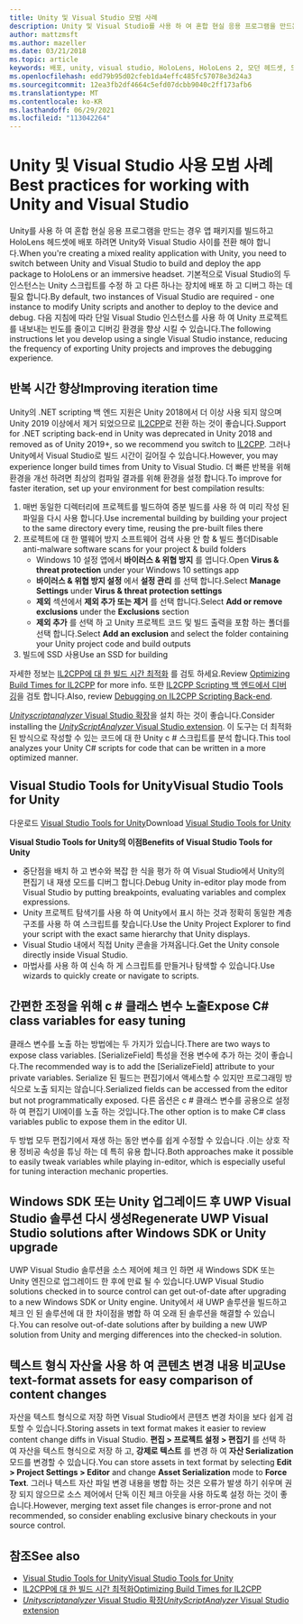 ```yaml
---
title: Unity 및 Visual Studio 모범 사례
description: Unity 및 Visual Studio를 사용 하 여 혼합 현실 응용 프로그램을 만드는 워크플로를 간소화 하기 위한 팁과 요령.
author: mattzmsft
ms.author: mazeller
ms.date: 03/21/2018
ms.topic: article
keywords: 배포, unity, visual studio, HoloLens, HoloLens 2, 모던 헤드셋, 모범 사례, 혼합 현실 헤드셋, windows mixed reality 헤드셋, 가상 현실 헤드셋, UWP, Visual Studio Tools Windows SDK
ms.openlocfilehash: edd79b95d02cfeb1da4effc485fc57078e3d24a3
ms.sourcegitcommit: 12ea3fb2df4664c5efd07dcbb9040c2ff173afb6
ms.translationtype: MT
ms.contentlocale: ko-KR
ms.lasthandoff: 06/29/2021
ms.locfileid: "113042264"
---
```

# <a name="best-practices-for-working-with-unity-and-visual-studio"></a><span data-ttu-id="10079-104">Unity 및 Visual Studio 사용 모범 사례</span><span class="sxs-lookup"><span data-stu-id="10079-104">Best practices for working with Unity and Visual Studio</span></span>

<span data-ttu-id="10079-105">Unity를 사용 하 여 혼합 현실 응용 프로그램을 만드는 경우 앱 패키지를 빌드하고 HoloLens 헤드셋에 배포 하려면 Unity와 Visual Studio 사이를 전환 해야 합니다.</span><span class="sxs-lookup"><span data-stu-id="10079-105">When you're creating a mixed reality application with Unity, you need to switch between Unity and Visual Studio to build and deploy the app package to HoloLens or an immersive headset.</span></span> <span data-ttu-id="10079-106">기본적으로 Visual Studio의 두 인스턴스는 Unity 스크립트를 수정 하 고 다른 하나는 장치에 배포 하 고 디버그 하는 데 필요 합니다.</span><span class="sxs-lookup"><span data-stu-id="10079-106">By default, two instances of Visual Studio are required - one instance to modify Unity scripts and another to deploy to the device and debug.</span></span> <span data-ttu-id="10079-107">다음 지침에 따라 단일 Visual Studio 인스턴스를 사용 하 여 Unity 프로젝트를 내보내는 빈도를 줄이고 디버깅 환경을 향상 시킬 수 있습니다.</span><span class="sxs-lookup"><span data-stu-id="10079-107">The following instructions let you develop using a single Visual Studio instance, reducing the frequency of exporting Unity projects and improves the debugging experience.</span></span>

## <a name="improving-iteration-time"></a><span data-ttu-id="10079-108">반복 시간 향상</span><span class="sxs-lookup"><span data-stu-id="10079-108">Improving iteration time</span></span>

<span data-ttu-id="10079-109">Unity의 .NET scripting 백 엔드 지원은 Unity 2018에서 더 이상 사용 되지 않으며 Unity 2019 이상에서 제거 되었으므로 [IL2CPP](https://docs.unity3d.com/Manual/IL2CPP.html)로 전환 하는 것이 좋습니다.</span><span class="sxs-lookup"><span data-stu-id="10079-109">Support for .NET scripting back-end in Unity was deprecated in Unity 2018 and removed as of Unity 2019+, so we recommend you switch to [IL2CPP](https://docs.unity3d.com/Manual/IL2CPP.html).</span></span> <span data-ttu-id="10079-110">그러나 Unity에서 Visual Studio로 빌드 시간이 길어질 수 있습니다.</span><span class="sxs-lookup"><span data-stu-id="10079-110">However, you may experience longer build times from Unity to Visual Studio.</span></span> <span data-ttu-id="10079-111">더 빠른 반복을 위해 환경을 개선 하려면 최상의 컴파일 결과를 위해 환경을 설정 합니다.</span><span class="sxs-lookup"><span data-stu-id="10079-111">To improve for faster iteration, set up your environment for best compilation results:</span></span>

1) <span data-ttu-id="10079-112">매번 동일한 디렉터리에 프로젝트를 빌드하여 증분 빌드를 사용 하 여 미리 작성 된 파일을 다시 사용 합니다.</span><span class="sxs-lookup"><span data-stu-id="10079-112">Use incremental building by building your project to the same directory every time, reusing the pre-built files there</span></span>
2) <span data-ttu-id="10079-113">프로젝트에 대 한 맬웨어 방지 소프트웨어 검색 사용 안 함 & 빌드 폴더</span><span class="sxs-lookup"><span data-stu-id="10079-113">Disable anti-malware software scans for your project & build folders</span></span>
   - <span data-ttu-id="10079-114">Windows 10 설정 앱에서 **바이러스 & 위협 방지** 를 엽니다.</span><span class="sxs-lookup"><span data-stu-id="10079-114">Open **Virus & threat protection** under your Windows 10 settings app</span></span>
   - <span data-ttu-id="10079-115">**바이러스 & 위협 방지 설정** 에서 **설정 관리** 를 선택 합니다.</span><span class="sxs-lookup"><span data-stu-id="10079-115">Select **Manage Settings** under **Virus & threat protection settings**</span></span>
   - <span data-ttu-id="10079-116">**제외** 섹션에서 **제외 추가 또는 제거** 를 선택 합니다.</span><span class="sxs-lookup"><span data-stu-id="10079-116">Select **Add or remove exclusions** under the **Exclusions** section</span></span>
   - <span data-ttu-id="10079-117">**제외 추가** 를 선택 하 고 Unity 프로젝트 코드 및 빌드 출력을 포함 하는 폴더를 선택 합니다.</span><span class="sxs-lookup"><span data-stu-id="10079-117">Select **Add an exclusion** and select the folder containing your Unity project code and build outputs</span></span>
3) <span data-ttu-id="10079-118">빌드에 SSD 사용</span><span class="sxs-lookup"><span data-stu-id="10079-118">Use an SSD for building</span></span>

<span data-ttu-id="10079-119">자세한 정보는 [IL2CPP에 대 한 빌드 시간 최적화](https://docs.unity3d.com/Manual/IL2CPP-OptimizingBuildTimes.html) 를 검토 하세요.</span><span class="sxs-lookup"><span data-stu-id="10079-119">Review [Optimizing Build Times for IL2CPP](https://docs.unity3d.com/Manual/IL2CPP-OptimizingBuildTimes.html) for more info.</span></span> <span data-ttu-id="10079-120">또한 [IL2CPP Scripting 백 엔드에서 디버깅](https://docs.unity3d.com/Manual/windowsstore-debugging-il2cpp.html)을 검토 합니다.</span><span class="sxs-lookup"><span data-stu-id="10079-120">Also, review [Debugging on IL2CPP Scripting Back-end](https://docs.unity3d.com/Manual/windowsstore-debugging-il2cpp.html).</span></span>

<span data-ttu-id="10079-121">[ *Unityscriptanalyzer* Visual Studio 확장](https://github.com/Microsoft/MixedRealityCompanionKit/tree/master/UnityScriptAnalyzer)을 설치 하는 것이 좋습니다.</span><span class="sxs-lookup"><span data-stu-id="10079-121">Consider installing the [*UnityScriptAnalyzer* Visual Studio extension](https://github.com/Microsoft/MixedRealityCompanionKit/tree/master/UnityScriptAnalyzer).</span></span> <span data-ttu-id="10079-122">이 도구는 더 최적화 된 방식으로 작성할 수 있는 코드에 대 한 Unity c # 스크립트를 분석 합니다.</span><span class="sxs-lookup"><span data-stu-id="10079-122">This tool analyzes your Unity C# scripts for code that can be written in a more optimized manner.</span></span>

## <a name="visual-studio-tools-for-unity"></a><span data-ttu-id="10079-123">Visual Studio Tools for Unity</span><span class="sxs-lookup"><span data-stu-id="10079-123">Visual Studio Tools for Unity</span></span>

<span data-ttu-id="10079-124">다운로드 [Visual Studio Tools for Unity](/visualstudio/cross-platform/getting-started-with-visual-studio-tools-for-unity)</span><span class="sxs-lookup"><span data-stu-id="10079-124">Download [Visual Studio Tools for Unity](/visualstudio/cross-platform/getting-started-with-visual-studio-tools-for-unity)</span></span>

<span data-ttu-id="10079-125">**Visual Studio Tools for Unity의 이점**</span><span class="sxs-lookup"><span data-stu-id="10079-125">**Benefits of Visual Studio Tools for Unity**</span></span>
* <span data-ttu-id="10079-126">중단점을 배치 하 고 변수와 복잡 한 식을 평가 하 여 Visual Studio에서 Unity의 편집기 내 재생 모드를 디버그 합니다.</span><span class="sxs-lookup"><span data-stu-id="10079-126">Debug Unity in-editor play mode from Visual Studio by putting breakpoints, evaluating variables and complex expressions.</span></span>
* <span data-ttu-id="10079-127">Unity 프로젝트 탐색기를 사용 하 여 Unity에서 표시 하는 것과 정확히 동일한 계층 구조를 사용 하 여 스크립트를 찾습니다.</span><span class="sxs-lookup"><span data-stu-id="10079-127">Use the Unity Project Explorer to find your script with the exact same hierarchy that Unity displays.</span></span>
* <span data-ttu-id="10079-128">Visual Studio 내에서 직접 Unity 콘솔을 가져옵니다.</span><span class="sxs-lookup"><span data-stu-id="10079-128">Get the Unity console directly inside Visual Studio.</span></span>
* <span data-ttu-id="10079-129">마법사를 사용 하 여 신속 하 게 스크립트를 만들거나 탐색할 수 있습니다.</span><span class="sxs-lookup"><span data-stu-id="10079-129">Use wizards to quickly create or navigate to scripts.</span></span>

## <a name="expose-c-class-variables-for-easy-tuning"></a><span data-ttu-id="10079-130">간편한 조정을 위해 c # 클래스 변수 노출</span><span class="sxs-lookup"><span data-stu-id="10079-130">Expose C# class variables for easy tuning</span></span>

<span data-ttu-id="10079-131">클래스 변수를 노출 하는 방법에는 두 가지가 있습니다.</span><span class="sxs-lookup"><span data-stu-id="10079-131">There are two ways to expose class variables.</span></span> <span data-ttu-id="10079-132">[SerializeField] 특성을 전용 변수에 추가 하는 것이 좋습니다.</span><span class="sxs-lookup"><span data-stu-id="10079-132">The recommended way is to add the [SerializeField] attribute to your private variables.</span></span> <span data-ttu-id="10079-133">Serialize 된 필드는 편집기에서 액세스할 수 있지만 프로그래밍 방식으로 노출 되지는 않습니다.</span><span class="sxs-lookup"><span data-stu-id="10079-133">Serialized fields can be accessed from the editor but not programmatically exposed.</span></span>  <span data-ttu-id="10079-134">다른 옵션은 c # 클래스 변수를 공용으로 설정 하 여 편집기 UI에이를 노출 하는 것입니다.</span><span class="sxs-lookup"><span data-stu-id="10079-134">The other option is to make C# class variables public to expose them in the editor UI.</span></span> 

<span data-ttu-id="10079-135">두 방법 모두 편집기에서 재생 하는 동안 변수를 쉽게 수정할 수 있습니다 .이는 상호 작용 정비공 속성을 튜닝 하는 데 특히 유용 합니다.</span><span class="sxs-lookup"><span data-stu-id="10079-135">Both approaches make it possible to easily tweak variables while playing in-editor, which is especially useful for tuning interaction mechanic properties.</span></span>

## <a name="regenerate-uwp-visual-studio-solutions-after-windows-sdk-or-unity-upgrade"></a><span data-ttu-id="10079-136">Windows SDK 또는 Unity 업그레이드 후 UWP Visual Studio 솔루션 다시 생성</span><span class="sxs-lookup"><span data-stu-id="10079-136">Regenerate UWP Visual Studio solutions after Windows SDK or Unity upgrade</span></span>

<span data-ttu-id="10079-137">UWP Visual Studio 솔루션을 소스 제어에 체크 인 하면 새 Windows SDK 또는 Unity 엔진으로 업그레이드 한 후에 만료 될 수 있습니다.</span><span class="sxs-lookup"><span data-stu-id="10079-137">UWP Visual Studio solutions checked in to source control can get out-of-date after upgrading to a new Windows SDK or Unity engine.</span></span> <span data-ttu-id="10079-138">Unity에서 새 UWP 솔루션을 빌드하고 체크 인 된 솔루션에 대 한 차이점을 병합 하 여 오래 된 솔루션을 해결할 수 있습니다.</span><span class="sxs-lookup"><span data-stu-id="10079-138">You can resolve out-of-date solutions after by building a new UWP solution from Unity and merging differences into the checked-in solution.</span></span>

## <a name="use-text-format-assets-for-easy-comparison-of-content-changes"></a><span data-ttu-id="10079-139">텍스트 형식 자산을 사용 하 여 콘텐츠 변경 내용 비교</span><span class="sxs-lookup"><span data-stu-id="10079-139">Use text-format assets for easy comparison of content changes</span></span>

<span data-ttu-id="10079-140">자산을 텍스트 형식으로 저장 하면 Visual Studio에서 콘텐츠 변경 차이을 보다 쉽게 검토할 수 있습니다.</span><span class="sxs-lookup"><span data-stu-id="10079-140">Storing assets in text format makes it easier to review content change diffs in Visual Studio.</span></span> <span data-ttu-id="10079-141">**편집 > 프로젝트 설정 > 편집기** 를 선택 하 여 자산을 텍스트 형식으로 저장 하 고, **강제로 텍스트** 를 변경 하 여 **자산 Serialization** 모드를 변경할 수 있습니다.</span><span class="sxs-lookup"><span data-stu-id="10079-141">You can store assets in text format by selecting **Edit > Project Settings > Editor** and change **Asset Serialization** mode to **Force Text**.</span></span> <span data-ttu-id="10079-142">그러나 텍스트 자산 파일 변경 내용을 병합 하는 것은 오류가 발생 하기 쉬우며 권장 되지 않으므로 소스 제어에서 단독 이진 체크 아웃을 사용 하도록 설정 하는 것이 좋습니다.</span><span class="sxs-lookup"><span data-stu-id="10079-142">However, merging text asset file changes is error-prone and not recommended, so consider enabling exclusive binary checkouts in your source control.</span></span>

## <a name="see-also"></a><span data-ttu-id="10079-143">참조</span><span class="sxs-lookup"><span data-stu-id="10079-143">See also</span></span>
- [<span data-ttu-id="10079-144">Visual Studio Tools for Unity</span><span class="sxs-lookup"><span data-stu-id="10079-144">Visual Studio Tools for Unity</span></span>](https://visualstudiogallery.msdn.microsoft.com/8d26236e-4a64-4d64-8486-7df95156aba9)
- [<span data-ttu-id="10079-145">IL2CPP에 대 한 빌드 시간 최적화</span><span class="sxs-lookup"><span data-stu-id="10079-145">Optimizing Build Times for IL2CPP</span></span>](https://docs.unity3d.com/Manual/IL2CPP-OptimizingBuildTimes.html)
- [<span data-ttu-id="10079-146">*Unityscriptanalyzer* Visual Studio 확장</span><span class="sxs-lookup"><span data-stu-id="10079-146">*UnityScriptAnalyzer* Visual Studio extension</span></span>](https://github.com/Microsoft/MixedRealityCompanionKit/tree/master/UnityScriptAnalyzer)